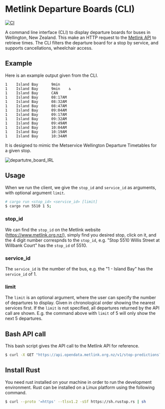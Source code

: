 # Metlink Departure Boards (CLI)

[![CI](https://github.com/woodRock/scaling-palm-tree/actions/workflows/ci.yml/badge.svg)](https://github.com/woodRock/scaling-palm-tree/actions/workflows/ci.yml)

A command line interface (CLI) to display departure boards for buses in Wellington, New Zealand. This make an HTTP request to the [Metlink API](https://opendata.metlink.org.nz/) to retrieve times. The CLI filters the departure board for a stop by service, and supports cancellations, wheelchair access.

## Example

Here is an example output given from the CLI.

```
1    Island Bay      9min
1    Island Bay      9min    ♿
1    Island Bay      CAN
1    Island Bay      08:17AM
1    Island Bay      08:32AM
1    Island Bay      08:47AM
1    Island Bay      09:04AM
1    Island Bay      09:17AM
1    Island Bay      09:32AM
1    Island Bay      09:49AM
1    Island Bay      10:04AM
1    Island Bay      10:19AM
1    Island Bay      10:34AM
```

It is designed to mimic the Metservice Wellington Departure Timetables for a given stop.

![departutre_board_IRL](https://user-images.githubusercontent.com/18411037/197334859-fb8c2db0-f3b2-4d22-845a-0e310d66112b.jpg)

## Usage

When we run the client, we give the `stop_id` and `service_id` as arguments, with optional argument `limit`.

```bash
# cargo run <stop_id> <service_id> [limit]
$ cargo run 5510 1 5;
```

### stop_id

We can find the `stop_id` on the Metlink website (https://www.metlink.org.nz/), simply find you desired stop, click on it, and the 4 digit number correspnds to the `stop_id`, e.g. "Stop 5510 Willis Street at Willbank Court" has the `stop_id` of 5510.

### service_id

The `service_id` is the number of the bus, e.g. the "1 - Island Bay" has the `service_id` of 1.

### limit

The `limit` is an optional argument, where the user can specify the number of departures to display. Given in chronological order showing the nearest services first. If the `limit` is not specified, all departures returned by the API call are shown. E.g. the command above with `limit` of 5 will only show the next 5 departures.

## Bash API call

This bash script gives the API call to the Metlink API for reference.

```bash
$ curl -X GET "https://api.opendata.metlink.org.nz/v1/stop-predictions?stop_id=<stop_id>" -H "accept: application/json" -H "x-api-key: <api-key>"
```

## Install Rust

You need rust installed on your machine in order to run the development environment. Rust can be installed on a Linux platform using the following command.

```bash
$ curl --proto '=https' --tlsv1.2 -sSf https://sh.rustup.rs | sh
```
